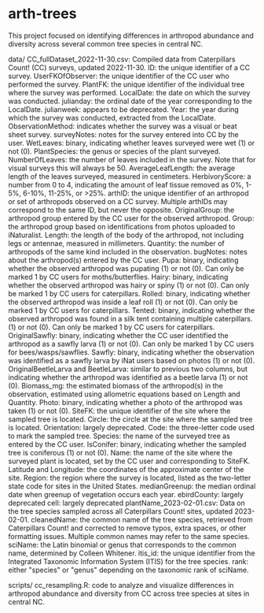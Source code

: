 # arth-trees

This project focused on identifying differences in arthropod abundance and diversity across several common tree species in central NC.

data/
CC_fullDataset_2022-11-30.csv: Compiled data from Caterpillars Count! (CC) surveys, updated 2022-11-30.
  ID: the unique identifier of a CC survey.
  UserFKOfObserver: the unique identifier of the CC user who performed the survey.
  PlantFK: the unique identifier of the individual tree where the survey was performed.
  LocalDate: the date on which the survey was conducted.
  julianday: the ordinal date of the year corresponding to the LocalDate.
  julianweek: appears to be deprecated.
  Year: the year during which the survey was conducted, extracted from the LocalDate.
  ObservationMethod: indicates whether the survey was a visual or beat sheet survey.
  surveyNotes: notes for the survey entered into CC by the user.
  WetLeaves: binary, indicating whether leaves surveyed were wet (1) or not (0).
  PlantSpecies: the genus or species of the plant surveyed.
  NumberOfLeaves: the number of leaves included in the survey. Note that for visual surveys this will always be 50.
  AverageLeafLength: the average length of the leaves surveyed, measured in centimeters.
  HerbivoryScore: a number from 0 to 4, indicating the amount of leaf tissue removed as 0%, 1-5%, 6-10%, 11-25%, or >25%.
  arthID: the unique identifier of an arthropod or set of arthropods observed on a CC survey. Multiple arthIDs may correspond to the same ID, but never the opposite.
  OriginalGroup: the arthropod group entered by the CC user for the observed arthropod.
  Group: the arthropod group based on identifications from photos uploaded to iNaturalist.
  Length: the length of the body of the arthropod, not including legs or antennae, measured in millimeters.
  Quantity: the number of arthropods of the same kind included in the observation.
  bugNotes: notes about the arthropod(s) entered by the CC user.
  Pupa: binary, indicating whether the observed arthropod was pupating (1) or not (0). Can only be marked 1 by CC users for moths/butterflies.
  Hairy: binary, indicating whether the observed arthropod was hairy or spiny (1) or not (0). Can only be marked 1 by CC users for caterpillars.
  Rolled: binary, indicating whether the observed arthropod was inside a leaf roll (1) or not (0). Can only be marked 1 by CC users for caterpillars.
  Tented: binary, indicating whether the observed arthropod was found in a silk tent containing multiple caterpillars. (1) or not (0). Can only be marked 1 by CC users for caterpillars.
  OriginalSawfly: binary, indicating whether the CC user identified the arthropod as a sawfly larva (1) or not (0). Can only be marked 1 by CC users for bees/wasps/sawflies.
  Sawfly: binary, indicating whether the observation was identified as a sawfly larva by iNat users based on photos (1) or not (0).
  OriginalBeetleLarva and BeetleLarva: similar to previous two columns, but indicating whether the arthropod was identified as a beetle larva (1) or not (0).
  Biomass_mg: the estimated biomass of the arthropod(s) in the observation, estimated using allometric equations based on Length and Quantity.
  Photo: binary, indicating whether a photo of the arthropod was taken (1) or not (0).
  SiteFK: the unique identifier of the site where the sampled tree is located.
  Circle: the circle at the site where the sampled tree is located.
  Orientation: largely deprecated.
  Code: the three-letter code used to mark the sampled tree.
  Species: the name of the surveyed tree as entered by the CC user.
  IsConifer: binary, indicating whether the sampled tree is coniferous (1) or not (0).
  Name: the name of the site where the surveyed plant is located, set by the CC user and corresponding to SiteFK.
  Latitude and Longitude: the coordinates of the approximate center of the site.
  Region: the region where the survey is located, listed as the two-letter state code for sites in the United States.
  medianGreenup: the median ordinal date when greenup of vegetation occurs each year.
  ebirdCounty: largely deprecated
  cell: largely deprecated
plantName_2023-02-01.csv: Data on the tree species sampled across all Caterpillars Count! sites, updated 2023-02-01.
  cleanedName: the common name of the tree species, retrieved from Caterpillars Count! and corrected to remove typos, extra spaces, or other formatting issues. Multiple common names may refer to the same species.
  sciName: the Latin binomial or genus that corresponds to the common name, determined by Colleen Whitener.
  itis_id: the unique identifier from the Integrated Taxonomic Information System (ITIS) for the tree species.
  rank: either "species" or "genus" depending on the taxonomic rank of sciName.

scripts/
cc_resampling.R: code to analyze and visualize differences in arthropod abundance and diversity from CC across tree species at sites in central NC.
